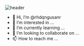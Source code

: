 ![header](https://capsule-render.vercel.app/api?type=waving&text=Muk&fontColor=B1D5C2&color=659F7C&height=200)

- 👋 Hi, I’m @rhdqngusanr
- 👀 I’m interested in ...
- 🌱 I’m currently learning ...
- 💞️ I’m looking to collaborate on ...
- 📫 How to reach me ...

<!---
rhdqngusanr/rhdqngusanr is a ✨ special ✨ repository because its `README.md` (this file) appears on your GitHub profile.
You can click the Preview link to take a look at your changes.
--->
